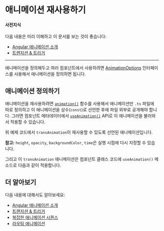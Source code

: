 <!--
# Reusable animations
-->
# 애니메이션 재사용하기

<!--
#### Prerequisites
-->
#### 사전지식

<!--
A basic understanding of the following concepts:

* [Introduction to Angular animations](guide/animations)
* [Transition and triggers](guide/transition-and-triggers)

<hr>

The [AnimationOptions](https://angular.io/api/animations/AnimationOptions) interface in Angular animations enables you to create animations that you can reuse across different components.
-->
다음 내용은 미리 이해하고 이 문서를 보는 것이 좋습니다:

* [Angular 애니메이션 소개](guide/animations)
* [트랜지션 & 트리거](guide/transition-and-triggers)

<hr>

애니메이션을 정의해두고 여러 컴포넌트에서 사용하려면 [AnimationOptions](api/animations/AnimationOptions) 인터페이스를 사용해서 애니메이션을 정의하면 됩니다.


<!--
## Creating reusable animations
-->
## 애니메이션 정의하기

<!--
To create a reusable animation, use the [`animation()`](https://angular.io/api/animations/animation) method to define an animation in a separate `.ts` file and declare this animation definition as a `const` export variable. You can then import and reuse this animation in any of your app components using the [`useAnimation()`](https://angular.io/api/animations/useAnimation) API.

<code-example path="animations/src/app/animations.ts" header="src/app/animations.ts" region="reusable" language="typescript"></code-example>

In the above code snippet, `transAnimation` is made reusable by declaring it as an export variable.

<div class="alert is-helpful">

**Note:** The `height`, `opacity`, `backgroundColor`, and `time` inputs are replaced during runtime.
</div>

You can import the reusable `transAnimation` variable in your component class and reuse it using the `useAnimation()` method as shown below.

<code-example path="animations/src/app/open-close.component.3.ts" header="src/app/open-close.component.ts" region="reusable" language="typescript"></code-example>
-->
애니메이션을 재사용하려면 [`animation()`](api/animations/animation) 함수를 사용해서 애니메이션만 `.ts` 파일에 따로 정의하고 이 애니메이션을 상수(`const`)로 선언한 후에 파일 외부로 공개해야 합니다. 그러면 컴포넌트 메타데이터에서 [`useAnimation()`](https://angular.io/api/animations/useAnimation) API로 이 애니메이션을 불러와서 적용할 수 있습니다. 

<code-example path="animations/src/app/animations.ts" header="src/app/animations.ts" region="reusable" language="typescript"></code-example>

위 예제 코드에서 `transAnimation`이 재사용할 수 있도록 선언된 애니메이션입니다.

<div class="alert is-helpful">

**참고:** `height`, `opacity`, `backgroundColor`, `time`은 실행 시점에 다시 지정할 수 있습니다.

</div>

그리고 이 `transAnimation` 애니메이션은 컴포넌트 클래스 코드에 `useAnimation()` 메소드로 다음과 같이 적용합니다.

<code-example path="animations/src/app/open-close.component.3.ts" header="src/app/open-close.component.ts" region="reusable" language="typescript"></code-example>


<!--
## More on Angular animations
-->
## 더 알아보기

<!--
You may also be interested in the following:

* [Introduction to Angular animations](guide/animations)
* [Transition and triggers](guide/transition-and-triggers)
* [Complex animation Sequences](guide/complex-animation-sequences)
* [Route transition animations](guide/route-animations)
-->
다음 내용에 대해서도 알아보세요:

* [Angular 애니메이션 소개](guide/animations)
* [트랜지션 & 트리거](guide/transition-and-triggers)
* [복잡한 애니메이션 시퀀스](guide/complex-animation-sequences)
* [라우팅 애니메이션](guide/route-animations)